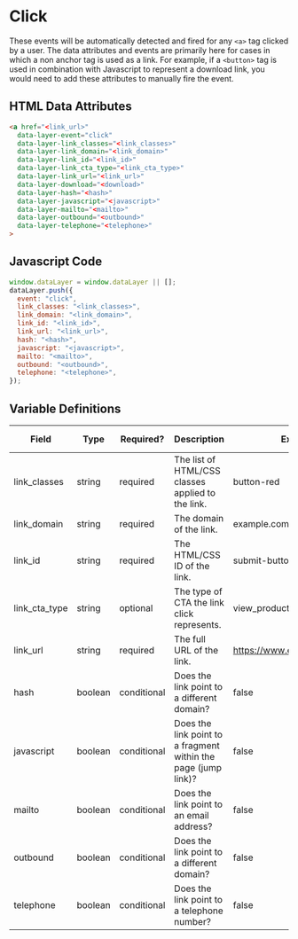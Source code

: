 # Click

These events will be automatically detected and fired for any `<a>` tag clicked by a user. The data attributes and events are primarily here for cases in which a non anchor tag is used as a link. For example, if a `<button>` tag is used in combination with Javascript to represent a download link, you would need to add these attributes to manually fire the event.

## HTML Data Attributes

```html
<a href="<link_url>"
  data-layer-event="click"
  data-layer-link_classes="<link_classes>"
  data-layer-link_domain="<link_domain>"
  data-layer-link_id="<link_id>"
  data-layer-link_cta_type="<link_cta_type>"
  data-layer-link_url="<link_url>"
  data-layer-download="<download>"
  data-layer-hash="<hash>"
  data-layer-javascript="<javascript>"
  data-layer-mailto="<mailto>"
  data-layer-outbound="<outbound>"
  data-layer-telephone="<telephone>"
>
```

## Javascript Code

```js
window.dataLayer = window.dataLayer || [];
dataLayer.push({
  event: "click",
  link_classes: "<link_classes>",
  link_domain: "<link_domain>",
  link_id: "<link_id>",
  link_url: "<link_url>",
  hash: "<hash>",
  javascript: "<javascript>",
  mailto: "<mailto>",
  outbound: "<outbound>",
  telephone: "<telephone>",
});
```

## Variable Definitions

|Field|Type|Required?|Description|Example|Pattern|Min Length|Max Length|Minimum|Maximum|Multiple Of|
| --- | --- | --- | --- | --- | --- | --- | --- | --- | --- | --- |
|link_classes|string|required|The list of HTML/CSS classes applied to the link.|button-red|
|link_domain|string|required|The domain of the link.|example.com|
|link_id|string|required|The HTML/CSS ID of the link.|submit-button|
|link_cta_type|string|optional|The type of CTA the link click represents.|view_product, generate_lead|
|link_url|string|required|The full URL of the link.|https://www.example.com/form|
|hash|boolean|conditional|Does the link point to a different domain?|false|
|javascript|boolean|conditional|Does the link point to a fragment within the page (jump link)?|false|
|mailto|boolean|conditional|Does the link point to an email address?|false|
|outbound|boolean|conditional|Does the link point to a different domain?|false|
|telephone|boolean|conditional|Does the link point to a telephone number?|false|